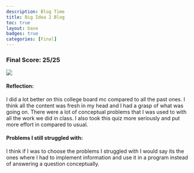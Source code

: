 ```yaml
---
description: Blog Time
title: Big Idea 2 Blog
toc: true 
layout: base
badges: true
categories: [Final]
---
```


### Final Score: 25/25

![]({{site.baseurl}}/images/idea2.png)

#### Reflection: 
I did a lot better on this college board mc compared to all the past ones. I think all the content was fresh in my head and I had a grasp of what was going on. There were a lot of conceptual problems that I was used to with all the work we did in class. I also took this quiz more seriously and put more effort in compared to usual.


#### Problems I still struggled with:
I think if I was to choose the problems I struggled with I would say its the ones where I had to implement information and use it in a program instead of answering a question conceptually.
